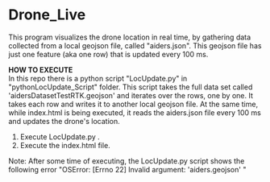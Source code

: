 # Drone_Live

This program visualizes the drone location in real time, by gathering data collected from a local geojson file, called "aiders.json". This geojson file has just one 
feature (aka one row) that is updated every 100 ms.


**HOW TO EXECUTE** <br/>
In this repo there is a python script "LocUpdate.py" in "pythonLocUpdate_Script" folder. This script takes the full data set called 'aidersDatasetTestRTK.geojson' and iterates
over the rows, one by one. It takes each row and writes it to another local geojson file. At the same time, while index.html is being executed, it reads the aiders.json file every 100 ms and updates the drone's location.
1. Execute LocUpdate.py .
2. Execute the index.html file.


Note: After some time of executing, the  LocUpdate.py script shows the following error "OSError: [Errno 22] Invalid argument: 'aiders.geojson' "
